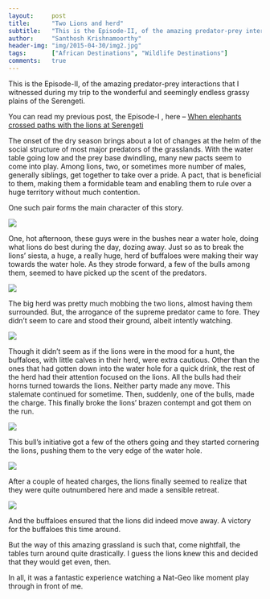 ```yaml
---
layout:     post
title:      "Two Lions and herd"
subtitle:   "This is the Episode-II, of the amazing predator-prey interactions that I witnessed during my trip to the wonderful and seemingly endless grassy plains of the Serengeti."
author:     "Santhosh Krishnamoorthy"
header-img: "img/2015-04-30/img2.jpg"
tags:       ["African Destinations", "Wildlife Destinations"]
comments:   true
---
```



<p>
This is the Episode-II, of the amazing predator-prey interactions that I witnessed during my trip to the wonderful and seemingly endless grassy plains of the Serengeti.
</p>

<p>
You can read my previous post, the Episode-I , here – <a href="{{ site.baseurl }}/2015/02/11/When-Elephants-crossed-paths-with-the-Lions-at-Serengeti.html">When elephants crossed paths with the lions at Serengeti</a>
</p>

<p>
The onset of the dry season brings about a lot of changes at the helm of the social structure of most major predators of the grasslands. With the water table going low and the prey base dwindling, many new pacts seem to come into play. Among lions, two, or sometimes more number of males, generally siblings, get together to take over a pride. A pact, that is beneficial to them, making them a formidable team and enabling them to rule over a huge territory without much contention.
</p>

<p>
One such pair forms the main character of this story.
</p>

<img src="{{ site.baseurl }}/img/2015-04-30/img1.jpg">

<p>
One, hot afternoon, these guys were in the bushes near a water hole, doing what lions do best during the day, dozing away. Just so as to break the lions’ siesta, a huge, a really huge, herd of buffaloes were making their way towards the water hole. As they strode forward, a few of the bulls among them, seemed to have picked up the scent of the predators.
</p>

<img src="{{ site.baseurl }}/img/2015-04-30/img2.jpg">

<p>
The big herd was pretty much mobbing the two lions, almost having them surrounded. But, the arrogance of the supreme predator came to fore. They didn’t seem to care and stood their ground, albeit intently watching.
</p>

<img src="{{ site.baseurl }}/img/2015-04-30/img3.jpg">

<p>
Though it didn’t seem as if the lions were in the mood for a hunt, the buffaloes, with little calves in their herd, were extra cautious. Other than the ones that had gotten down into the water hole for a quick drink, the rest of the herd had their attention focused on the lions. All the bulls had their horns turned towards the lions. Neither party made any move. This stalemate continued for sometime. Then, suddenly, one of the bulls, made the charge. This finally broke the lions’ brazen contempt and got them on the run.
</p>

<img src="{{ site.baseurl }}/img/2015-04-30/img4.jpg">

<p>
This bull’s initiative got a few of the others going and they started cornering the lions, pushing them to the very edge of the water hole.
</p>

<img src="{{ site.baseurl }}/img/2015-04-30/img5.jpg">

<p>
After a couple of heated charges, the lions finally seemed to realize that they were quite outnumbered here and made a sensible retreat.
</p>

<img src="{{ site.baseurl }}/img/2015-04-30/img6.jpg">

<p>
And the buffaloes ensured that the lions did indeed move away. A victory for the buffaloes this time around.
</p>

<p>
But the way of this amazing grassland is such that, come nightfall, the tables turn around quite drastically. I guess the lions knew this and decided that they would get even, then.
</p>

<p>
In all, it was a fantastic experience watching a Nat-Geo like moment play through in front of me.
</p>